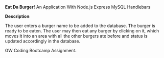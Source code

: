 **Eat Da Burger!**
An Application With 
Node.js
Express
MySQL
Handlebars

**Description**

The user enters a burger name to be added  to the database. The burger is ready to be eaten. The user may then eat any burger by clicking on it, which moves it into an area with all the other burgers ate before and status is updated accordingly in the database.

GW Coding Bootcamp Assignment.